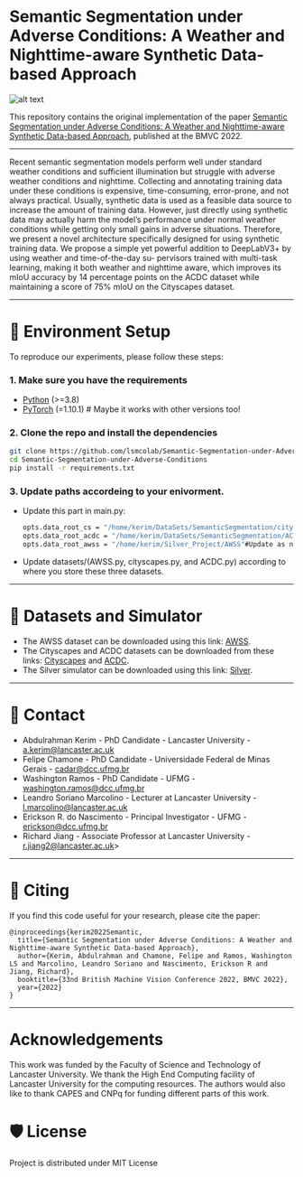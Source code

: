 # Semantic Segmentation under Adverse Conditions: A Weather and Nighttime-aware Synthetic Data-based Approach

![alt text](https://github.com/lsmcolab/Semantic-Segmentation-under-Adverse-Conditions/blob/658a3eb8c0ead1a4d9f625807ba810a37043b121/assets/teaser.png "Teaser Figure")

This repository contains the original implementation of the paper [Semantic Segmentation under Adverse Conditions: A Weather and Nighttime-aware Synthetic Data-based Approach](https://bmvc2022.org/programme/papers/), published at the BMVC 2022.

---
Recent semantic segmentation models perform well under standard weather conditions and sufficient illumination but struggle with adverse weather conditions and nighttime. Collecting and annotating training data under these conditions is expensive, time-consuming, error-prone, and not always practical. Usually, synthetic data is used as a feasible data source to increase the amount of training data. However, just directly using synthetic data may actually harm the model’s performance under normal weather conditions while getting only small gains in adverse situations. Therefore, we present a novel architecture specifically designed for using synthetic training data. We propose a simple yet powerful addition to DeepLabV3+ by using weather and time-of-the-day su-
pervisors trained with multi-task learning, making it both weather and nighttime aware, which improves its mIoU accuracy by 14 percentage points on the ACDC dataset while maintaining a score of 75% mIoU on the Cityscapes dataset.

---

:wrench: Environment Setup
===
To reproduce our experiments, please follow these steps:

### 1. Make sure you have the requirements

  - [Python](https://www.python.org/) (>=3.8)
  - [PyTorch](https://pytorch.org/) (=1.10.1) # Maybe it works with other versions too!

### 2. Clone the repo and install the dependencies
   ```bash
   git clone https://github.com/lsmcolab/Semantic-Segmentation-under-Adverse-Conditions.git
   cd Semantic-Segmentation-under-Adverse-Conditions
   pip install -r requirements.txt
   ```
### 3. Update paths accordeing to your enivorment.
  - Update this part in main.py:
    ```bash
    opts.data_root_cs = "/home/kerim/DataSets/SemanticSegmentation/cityscapes"#Update as necessary
    opts.data_root_acdc = "/home/kerim/DataSets/SemanticSegmentation/ACDC"#Update as necessary
    opts.data_root_awss = "/home/kerim/Silver_Project/AWSS"#Update as necessary
    ```
  - Update datasets/(AWSS.py, cityscapes.py, and ACDC.py) according to where you store these three datasets.
---



:movie_camera: Datasets and Simulator
===
* The AWSS dataset can be downloaded using this link: [AWSS](https://www.kaggle.com/datasets/abdulrahmankerim/semantic-segmentation-under-adverse-conditions).
* The Cityscapes and ACDC datasets can be downloaded from these links: [Cityscapes](https://www.cityscapes-dataset.com/) and [ACDC](https://acdc.vision.ee.ethz.ch/).
* The Silver simulator can be downloaded using this link: [Silver](https://livelancsac-my.sharepoint.com/:u:/g/personal/kerim_lancaster_ac_uk/EZFZP1An4B9PmHKDEhaxjGYBWfVXfD8Kfu-yvPOaBpXg8w?e=f0MECt).
---

:e-mail: Contact
===
* Abdulrahman Kerim - PhD Candidate - Lancaster University - a.kerim@lancaster.ac.uk
* Felipe Chamone - PhD Candidate - Universidade Federal de Minas Gerais - cadar@dcc.ufmg.br
* Washington Ramos - PhD Candidate - UFMG - washington.ramos@dcc.ufmg.br
* Leandro Soriano Marcolino - Lecturer at Lancaster University - l.marcolino@lancaster.ac.uk
* Erickson R. do Nascimento - Principal Investigator - UFMG - erickson@dcc.ufmg.br
* Richard Jiang - Associate Professor at Lancaster University - r.jiang2@lancaster.ac.uk> 
---
:memo: Citing 
===
If you find this code useful for your research, please cite the paper: 
```
@inproceedings{kerim2022Semantic,
  title={Semantic Segmentation under Adverse Conditions: A Weather and Nighttime-aware Synthetic Data-based Approach},
  author={Kerim, Abdulrahman and Chamone, Felipe and Ramos, Washington LS and Marcolino, Leandro Soriano and Nascimento, Erickson R and Jiang, Richard},
  booktitle={33nd British Machine Vision Conference 2022, BMVC 2022},
  year={2022}
}
```
----
Acknowledgements
===
This work was funded by the Faculty of Science and Technology of Lancaster University. We thank the High End Computing facility of Lancaster University for the computing resources. The authors would also like to thank CAPES and CNPq for funding different parts of this work.

:shield: License
===
Project is distributed under MIT License
